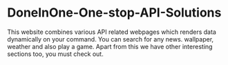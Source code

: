 # DoneInOne-One-stop-API-Solutions
This website combines various API related webpages which renders data dynamically on your command. You can search for any news. wallpaper, weather and also play a game. Apart from this we have other interesting sections too, you must check out.
